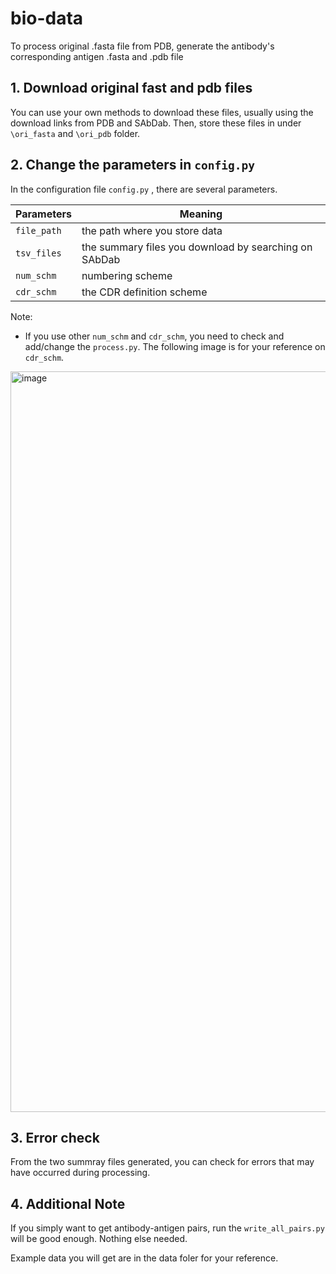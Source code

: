 # bio-data
To process original .fasta file from PDB, generate the antibody's corresponding antigen .fasta and .pdb file

## 1. Download original fast and pdb files

You can use your own methods to download these files, usually using the download links from PDB and SAbDab. Then, store these files in under `\ori_fasta` and `\ori_pdb` folder.

## 2. Change the parameters in `config.py`

In the configuration file `config.py` , there are several parameters.

| Parameters  | Meaning                                               |
| ----------- | ----------------------------------------------------- |
| `file_path` | the path where you store data                         |
| `tsv_files` | the summary files you download by searching on SAbDab |
| `num_schm`  | numbering scheme                                      |
| `cdr_schm`  | the CDR definition scheme                             |

Note:

- If you use other `num_schm` and `cdr_schm`, you need to check and add/change the `process.py`. The following image is for your reference on `cdr_schm`.

<img width="1185" alt="image" src="https://github.com/songjie-guo/bio-data/assets/69680257/3328ae24-6022-4042-9edc-79de6b40ed1e">


## 3. Error check
From the two summray files generated, you can check for errors that may have occurred during processing.

## 4. Additional Note

If you simply want to get antibody-antigen pairs, run the `write_all_pairs.py` will be good enough. Nothing else needed.

Example data you will get are in the data foler for your reference.
